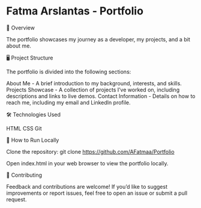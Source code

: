 # Fatma Arslantas - Portfolio

📜 Overview

The portfolio showcases my journey as a developer, my projects, and a bit about me.

🖥️ Project Structure

The portfolio is divided into the following sections:

About Me - A brief introduction to my background, interests, and skills.
Projects Showcase - A collection of projects I’ve worked on, including descriptions and links to live demos.
Contact Information - Details on how to reach me, including my email and LinkedIn profile.

🛠️ Technologies Used

HTML
CSS
Git

🚀 How to Run Locally

Clone the repository:
git clone https://github.com/AFatmaa/Portfolio

Open index.html in your web browser to view the portfolio locally.

🤝 Contributing

Feedback and contributions are welcome! If you’d like to suggest improvements or report issues, feel free to open an issue or submit a pull request.

